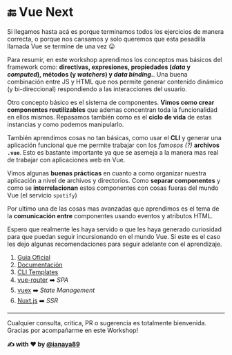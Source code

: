 # 🔚 Vue Next

Si llegamos hasta acá es porque terminamos todos los ejercicios de manera correcta, o porque nos cansamos y solo queremos que esta pesadilla llamada Vue se termine de una vez 😛

Para resumir, en este workshop aprendimos los conceptos mas básicos del framework como: **directivas, expresiones, propiedades (*data* y *computed*), métodos (y *watchers*) y *data binding*.**. Una buena combinación entre JS y HTML que nos permite generar contenido dinámico (y bi-direccional) respondiendo a las interacciones del usuario.

Otro concepto básico es el sistema de componentes. **Vimos como crear componentes reutilizables** que ademas concentran toda la funcionalidad en ellos mismos. Repasamos también como es el **ciclo de vida** de estas instancias y como podemos manipularlo.

También aprendimos cosas no tan básicas, como usar el **CLI** y generar una aplicación funcional que me permite trabajar con los *famosos (?)* **archivos `.vue`**. Esto es bastante importante ya que se asemeja a la manera mas real de trabajar con aplicaciones web en Vue.

Vimos algunas **buenas prácticas** en cuanto a como organizar nuestra aplicación a nivel de archivos y directorios. Como **separar componentes** y como se **interrelacionan** estos componentes con cosas fueras del mundo Vue (el servicio `spotify`)

Por ultimo una de las cosas mas avanzadas que aprendimos es el tema de la **comunicación entre** componentes usando eventos y atributos HTML.

Espero que realmente les haya servido o que les haya generado curiosidad para que puedan seguir incursionando en el mundo Vue. Si este es el caso les dejo algunas recomendaciones para seguir adelante con el aprendizaje.

1. [Guia Oficial](https://vuejs.org/v2/guide/)
2. [Documentación](https://vuejs.org/v2/api/)
3. [CLI Templates](https://github.com/vuejs/vue-cli#official-templates)
4. [vue-router](https://github.com/vuejs/vue-router) ➡️ *SPA*
5. [vuex](https://github.com/vuejs/vuex) ➡️ *State Management*
6. [Nuxt.js](https://nuxtjs.org/) ➡️ *SSR*

---
Cualquier consulta, critica, PR o sugerencia es totalmente bienvenida.
Gracias por acompañarme en este Workshop!

**✍️ with ❤️ by [@ianaya89](https://twitter.com)**
